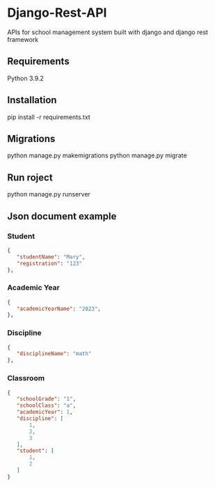 # Django-Rest-API
 APIs for school management system built with django and django rest framework

## Requirements
 Python 3.9.2

## Installation
 pip install -r requirements.txt

## Migrations
 python manage.py makemigrations
 python manage.py migrate 

## Run roject
 python manage.py runserver

## Json document example
### Student
 ```JSON
{
    "studentName": "Mary",
    "registration": "123"
},
```
### Academic Year
 ```JSON
{
    "academicYearName": "2023",
},
```
### Discipline
 ```JSON
{
    "disciplineName": "math"
},
```
### Classroom
 ```JSON
{
    "schoolGrade": "1",
    "schoolClass": "a",
    "academicYear": 1,
    "discipline": [
        1,
        2,
        3
    ],
    "student": [
        1,
        2
    ]
}
```

